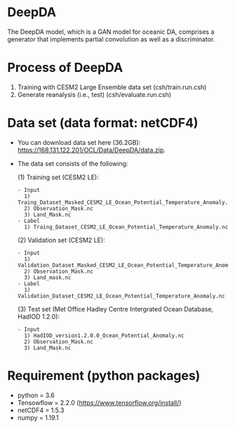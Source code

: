 # DeepDA

The DeepDA model, which is a GAN model for oceanic DA, comprises a generator that implements partial convolution as well as a discriminator.

# Process of DeepDA

  1. Training with CESM2 Large Ensemble data set (csh/train.run.csh)
  2. Generate reanalysis (i.e., test) (csh/evaluate.run.csh)

# Data set (data format: netCDF4)

  - You can download data set here (36.2GB): https://168.131.122.201/OCL/Data/DeepDA/data.zip.
  
  - The data set consists of the following:
  
    (1) Training set (CESM2 LE):
    
        - Input
          1) Traing_Dataset_Masked_CESM2_LE_Ocean_Potential_Temperature_Anomaly.nc
          2) Observation_Mask.nc
          3) Land_Mask.nc        
        - Label
          1) Traing_Dataset_CESM2_LE_Ocean_Potential_Temperature_Anomaly.nc
       
    (2) Validation set (CESM2 LE):
    
        - Input
          1) Validation_Dataset_Masked_CESM2_LE_Ocean_Potential_Temperature_Anomaly.nc
          2) Observation_Mask.nc
          3) Land_mask.nc
        - Label
          1) Validation_Dataset_CESM2_LE_Ocean_Potential_Temperature_Anomaly.nc

    (3) Test set (Met Office Hadley Centre Intergrated Ocean Database, HadIOD 1.2.0):
    
        - Input
          1) HadIOD_version1.2.0.0_Ocean_Potential_Anomaly.nc
          2) Observation_Mask.nc
          3) Land_Mask.nc
        

# Requirement (python packages)
  - python = 3.6
  - Tensowflow = 2.2.0 (https://www.tensorflow.org/install/)
  - netCDF4 = 1.5.3
  - numpy = 1.19.1
